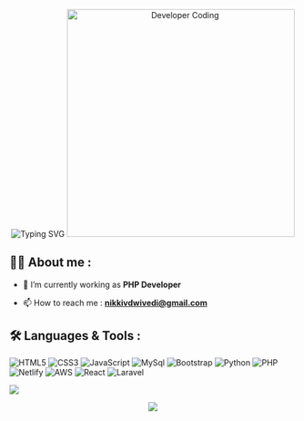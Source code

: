 <p align="center">
  <img src="https://readme-typing-svg.herokuapp.com?font=Fira+Code&size=25&duration=2000&pause=2000&color=F70000&center=true&vCenter=true&width=700&height=50&lines=Hi+👋+from+Nikki!;Full+Stack+Software+Developer+From+India" alt="Typing SVG" />

  <img src="https://media.giphy.com/media/qgQUggAC3Pfv687qPC/giphy.gif" alt="Developer Coding" width="400" />

</p> 

## 👨‍💻 About me :

- 🌱 I’m currently working as **PHP Developer**

- 📫 How to reach me : **nikkivdwivedi@gmail.com**


<!-- 💻  -->
## 🛠️ Languages & Tools :

![HTML5](https://img.shields.io/badge/html5-%23E34F26.svg?style=for-the-badge&logo=html5&logoColor=white)
![CSS3](https://img.shields.io/badge/css3-%231572B6.svg?style=for-the-badge&logo=css3&logoColor=white)
![JavaScript](https://img.shields.io/badge/JavaScript-F7DF1E.svg?logo=javascript&logoColor=black&style=for-the-badge)
![MySql](https://img.shields.io/badge/MySql-00758f?style=for-the-badge&logo=MySql&logoColor=white)
![Bootstrap](https://img.shields.io/badge/Bootstrap-563D7C?style=for-the-badge&logo=bootstrap&logoColor=white)
![Python](https://img.shields.io/badge/Python-%231511B6.svg?style=for-the-badge&logo=Python&logoColor=white)
![PHP](https://img.shields.io/badge/PHP-777BB4.svg?style=for-the-badge&logo=PHP&logoColor=white)
![Netlify](https://img.shields.io/badge/netlify-blue.svg?style=for-the-badge&logo=netlify&logoColor=white)
![AWS](https://img.shields.io/badge/AWS-232F3E?style=for-the-badge&logo=amazon&&logoColor=white)
![React](https://img.shields.io/badge/React-blue.svg?style=for-the-badge&logo=React&logoColor=white)
![Laravel](https://img.shields.io/badge/Laravel-red.svg?style=for-the-badge&logo=Laravel&logoColor=white)



<img src="https://user-images.githubusercontent.com/73097560/115834477-dbab4500-a447-11eb-908a-139a6edaec5c.gif"> 

<p align="center"> <img src="https://readme-typing-svg.demolab.com/?lines=Thank+you+for+visiting!+😊&font=Fira%20Code&center=true&width=700&height=50&weight=600&size=18&duration=2000&pause=2000"> </p>
